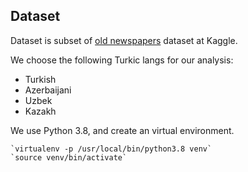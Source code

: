 ## Dataset

Dataset is subset of [old newspapers](https://www.kaggle.com/alvations/old-newspapers) dataset at Kaggle.

We choose the following Turkic langs for our analysis:
  - Turkish
  - Azerbaijani 
  - Uzbek
  - Kazakh 
  
 
 
We use Python 3.8, and create an virtual environment.

    `virtualenv -p /usr/local/bin/python3.8 venv`
    `source venv/bin/activate`